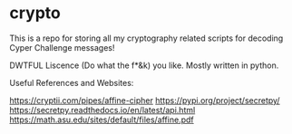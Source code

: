# crypto

This is a repo for storing all my cryptography related scripts for decoding
Cyper Challenge messages! 

DWTFUL Liscence (Do what the f*&k) you like.
Mostly written in python.


Useful References and Websites:

https://cryptii.com/pipes/affine-cipher
https://pypi.org/project/secretpy/
https://secretpy.readthedocs.io/en/latest/api.html
https://math.asu.edu/sites/default/files/affine.pdf